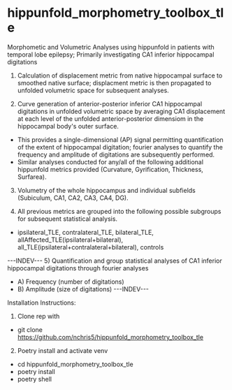 # hippunfold_morphometry_toolbox_tle
Morphometic and Volumetric Analyses using hippunfold in patients with temporal lobe epilepsy; Primarily investigating CA1 inferior hippocampal digitations


1) Calculation of displacement metric from native hippocampal surface to smoothed native surface; displacment metric is then propagated to unfolded volumetric space for subsequent analyses.

2) Curve generation of anterior-posterior inferior CA1 hippocampal digitations in unfolded volumetric space by averaging CA1 displacement at each level of the unfolded anterior-posterior dimensiom in the hippocampal body's outer surface.
  -  This provides a single-dimensional (AP) signal permitting quantification of the extent of hippocampal digitation; fourier analyses to quantify the frequency and amplitude of digitations are subsequently performed.
  -  Similar analyses conducted for any/all of the following additional hippunfold metrics provided (Curvature, Gyrification, Thickness, Surfarea).

3) Volumetry of the whole hippocampus and individual subfields (Subiculum, CA1, CA2, CA3, CA4, DG).

4) All previous metrics are grouped into the following possible subgroups for subsequent statistical analysis.
  -  ipsilateral_TLE,  contralateral_TLE,  bilateral_TLE, allAffected_TLE(ipsilateral+bilateral),  all_TLE(ipsilateral+contralateral+bilateral), controls

---INDEV---
5) Quantification and group statistical analyses of CA1 inferior hippocampal digitations through fourier analyses
-  A) Frequency (number of digitations)
-  B) Amplitude (size of digitations)
---INDEV---


Installation Instructions:
1) Clone rep with
- git clone https://github.com/nchris5/hippunfold_morphometry_toolbox_tle
2) Poetry install and activate venv
- cd hippunfold_morphometry_toolbox_tle
- poetry install
- poetry shell
